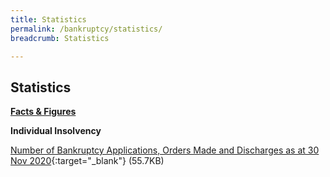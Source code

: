 ```yaml
---
title: Statistics
permalink: /bankruptcy/statistics/
breadcrumb: Statistics

---
```



Statistics
---

<u><b>Facts & Figures</b></u>

**Individual Insolvency**

[Number of Bankruptcy Applications, Orders Made and Discharges as at 30 Nov 2020](/files/NumberofBankruptcyApplicationsOrdersMadeandDischarges(Nov20).pdf/){:target="_blank"} (55.7KB)
